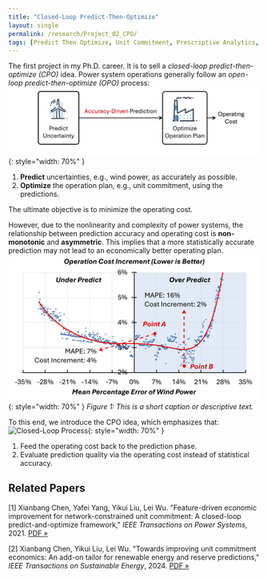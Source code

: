 ```yaml
---
title: "Closed-Loop Predict-Then-Optimize"
layout: single
permalink: /research/Project_02_CPO/
tags: [Predict Then Optimize, Unit Commitment, Prescriptive Analytics, Value-Oriented Prediction, Bi-Level Mixed-Integer Programming]
---
```


The first project in my Ph.D. career. It is to sell a *closed-loop predict-then-optimize (CPO)* idea. Power system operations generally follow an *open-loop predict-then-optimize (OPO)* process:
![Open-Loop Process](/assets/images/Project_02_Fig02_OPO.gif){: style="width: 70%" }

1. **Predict** uncertainties, e.g., wind power, as accurately as possible.
2. **Optimize** the operation plan, e.g., unit commitment, using the predictions.

The ultimate objective is to minimize the operating cost.

However, due to the nonlinearity and complexity of power systems, the relationship between prediction accuracy and operating cost is **non-monotonic** and **asymmetric**. This implies that a more statistically accurate prediction may not lead to an economically better operating plan.
![Accuracy–Cost Relationship](/assets/images/Project_02_Fig03_Trend.jpeg){: style="width: 70%" }
*Figure 1: This is a short caption or descriptive text.*

To this end, we introduce the CPO idea, which emphasizes that:
![Closed-Loop Process](/assets/images/Project_02_Fig04_CPO.gif){: style="width: 70%" }

1. Feed the operating cost back to the prediction phase.
2. Evaluate prediction quality via the operating cost instead of statistical accuracy.



## Related Papers

[1] Xianbang Chen, Yafei Yang, Yikui Liu, Lei Wu. "Feature-driven economic improvement for network-constrained unit commitment: A closed-loop predict-and-optimize framework," *IEEE Transactions on Power Systems*, 2021. [PDF »](/assets/papers/Project_02_Paper_01.pdf)

[2] Xianbang Chen, Yikui Liu, Lei Wu. "Towards improving unit commitment economics: An add-on tailor for renewable energy and reserve predictions," *IEEE Transactions on Sustainable Energy*, 2024. [PDF »](/assets/papers/Project_02_Paper_02.pdf)
